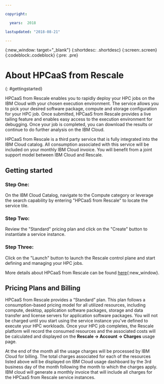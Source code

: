 ```yaml
---

copyright:

  years:  2018

lastupdated: "2018-08-21"

---
```



{:new_window: target="_blank"}
{:shortdesc: .shortdesc}
{:screen:.screen}
{:codeblock:.codeblock}
{:pre: .pre}

# About HPCaaS from Rescale
{: #gettingstarted}

HPCaaS from Rescale enables you to rapidly deploy your HPC jobs on the IBM Cloud with your chosen execution environment. The service allows you to pick your desired software package, compute and storage configuration for your HPC job. Once submitted, HPCaaS from Rescale provides a live tailing feature and enables easy access to the execution environment for debugging. Once your job is completed, you can download the results or continue to do further analysis on the IBM Cloud.

HPCaaS from Rescale is a third party service that is fully integrated into the IBM Cloud catalog. All consumption associated with this service will be included on your monthly IBM Cloud invoice. You will benefit from a joint support model between IBM Cloud and Rescale.


## Getting started

### Step One:
On the IBM Cloud Catalog, navigate to the Compute category or leverage the search capability by entering "HPCaaS from Rescale" to locate the service tile.

### Step Two:
Review the "Standard" pricing plan and click on the "Create" button to instantiate a service instance.

### Step Three:
Click on the "Launch" button to launch the Rescale control plane and start defining and managing your HPC jobs.

More details about HPCaaS from Rescale can be found [here](https://resources.rescale.com/documentation){:new_window}.


## Pricing Plans and Billing
 
HPCaaS from Rescale provides a “Standard” plan. This plan follows a consumption-based pricing model for all utilized resources, including compute, desktop, application software packages, storage and data transfer and license servers for application software packages. You will not be charged until you start using the service instance you've defined to  execute your HPC workloads. Once your HPC job completes, the Rescale platform will record the consumed resources and the associated costs will be calculated and displayed on the **Rescale -> Account -> Charges** usage page.
 
At the end of the month all the usage charges will be processed by IBM Cloud for billing. The total charges associated for each of the resources listed above will be displayed on IBM Cloud usage dashboard by the 3rd business day of the month following the month to which the charges apply. IBM cloud will generate a monthly invoice that will include all charges for the HPCaaS from Rescale service instances.

